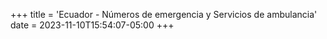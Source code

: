 +++
title = 'Ecuador - Números de emergencia y Servicios de ambulancia'
date = 2023-11-10T15:54:07-05:00
+++
